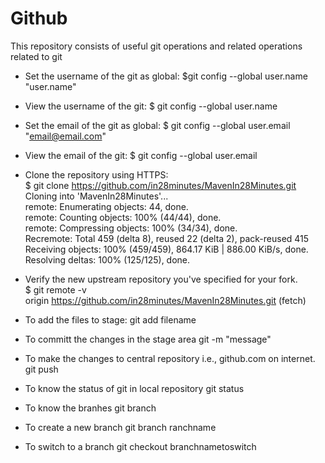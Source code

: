 # Github
This repository consists of useful git operations and related operations related to git

- Set the username of the git as global:
  $git config --global user.name "user.name"

- View the username of the git:
  $ git config --global user.name

- Set the email of the git as global:
  $ git config --global user.email "email@email.com"

- View the email of the git:
  $ git config --global user.email

- Clone the repository using HTTPS:  
      $ git clone https://github.com/in28minutes/MavenIn28Minutes.git  
      Cloning into 'MavenIn28Minutes'...  
      remote: Enumerating objects: 44, done.  
      remote: Counting objects: 100% (44/44), done.  
      remote: Compressing objects: 100% (34/34), done.  
      Recremote: Total 459 (delta 8), reused 22 (delta 2), pack-reused 415  
      Receiving objects: 100% (459/459), 864.17 KiB | 886.00 KiB/s, done.  
      Resolving deltas: 100% (125/125), done.  

- Verify the new upstream repository you've specified for your fork.  
      $ git remote -v  
      origin  https://github.com/in28minutes/MavenIn28Minutes.git (fetch)  
      
- To add the files to stage:
	git add filename

- To committ the changes in the stage area
	git -m "message"
- To make the changes to central repository i.e., github.com on internet.
	git push
- To know the status of git in local repository
	git status
- To know the branhes 
	git branch
- To create a new branch
	git branch ranchname
- To switch to a branch
	git checkout branchnametoswitch

